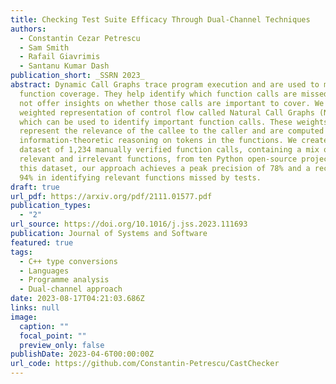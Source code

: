 ```yaml
---
title: Checking Test Suite Efficacy Through Dual-Channel Techniques
authors:
  - Constantin Cezar Petrescu
  - Sam Smith
  - Rafail Giavrimis
  - Santanu Kumar Dash
publication_short: _SSRN 2023_
abstract: Dynamic Call Graphs trace program execution and are used to model
  function coverage. They help identify which function calls are missed but do
  not offer insights on whether those calls are important to cover. We propose a
  weighted representation of control flow called Natural Call Graphs (NCGs),
  which can be used to identify important function calls. These weights
  represent the relevance of the callee to the caller and are computed using
  information-theoretic reasoning on tokens in the functions. We create a
  dataset of 1,234 manually verified function calls, containing a mix of
  relevant and irrelevant functions, from ten Python open-source projects. On
  this dataset, our approach achieves a peak precision of 78% and a recall of
  94% in identifying relevant functions missed by tests.
draft: true
url_pdf: https://arxiv.org/pdf/2111.01577.pdf
publication_types:
  - "2"
url_source: https://doi.org/10.1016/j.jss.2023.111693
publication: Journal of Systems and Software
featured: true
tags:
  - C++ type conversions
  - Languages
  - Programme analysis
  - Dual-channel approach
date: 2023-08-17T04:21:03.686Z
links: null
image:
  caption: ""
  focal_point: ""
  preview_only: false
publishDate: 2023-04-6T00:00:00Z
url_code: https://github.com/Constantin-Petrescu/CastChecker
---
```

